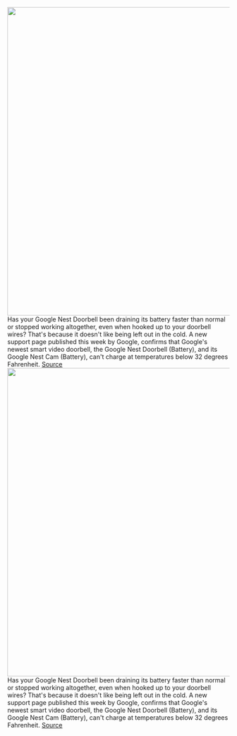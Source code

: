 <img src='https://cdn.vox-cdn.com/thumbor/W_Ry3jZJsxqSFIFUMlGM6tCr-RM=/0x0:3000x2000/1200x800/filters:focal(1260x760:1740x1240)/cdn.vox-cdn.com/uploads/chorus_image/image/70526364/dseifert_4748_nest_doorbell_cam_battery_1.0.jpg' width='700px' /><br/>
Has your Google Nest Doorbell been draining its battery faster than normal or stopped working altogether, even when hooked up to your doorbell wires? That's because it doesn't like being left out in the cold. A new support page published this week by Google, confirms that Google's newest smart video doorbell, the Google Nest Doorbell (Battery), and its Google Nest Cam (Battery), can't charge at temperatures below 32 degrees Fahrenheit.
<a href='https://www.theverge.com/2022/2/18/22941018/google-nest-video-doorbell-nest-cam-cold-weather-charging-woes'> Source <a/><img src='https://cdn.vox-cdn.com/thumbor/W_Ry3jZJsxqSFIFUMlGM6tCr-RM=/0x0:3000x2000/1200x800/filters:focal(1260x760:1740x1240)/cdn.vox-cdn.com/uploads/chorus_image/image/70526364/dseifert_4748_nest_doorbell_cam_battery_1.0.jpg' width='700px' /><br/>
Has your Google Nest Doorbell been draining its battery faster than normal or stopped working altogether, even when hooked up to your doorbell wires? That's because it doesn't like being left out in the cold. A new support page published this week by Google, confirms that Google's newest smart video doorbell, the Google Nest Doorbell (Battery), and its Google Nest Cam (Battery), can't charge at temperatures below 32 degrees Fahrenheit.
<a href='https://www.theverge.com/2022/2/18/22941018/google-nest-video-doorbell-nest-cam-cold-weather-charging-woes'> Source <a/>